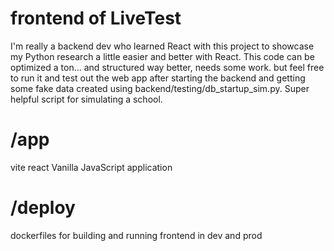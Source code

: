 # frontend of LiveTest
  I'm really a backend dev who learned React with this project to showcase my Python research a little easier and better with React. This code can be optimized a ton... and structured way better, needs some work. but feel free to run it and test out the web app after starting the backend and getting some fake data created using backend/testing/db_startup_sim.py. Super helpful script for simulating a school.

# /app
  vite react Vanilla JavaScript application

# /deploy
  dockerfiles for building and running frontend in dev and prod